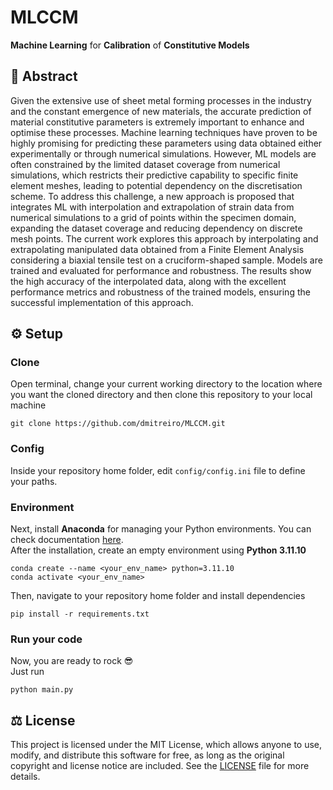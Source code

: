 # MLCCM
**Machine Learning** for **Calibration** of **Constitutive Models**

## :open_book: Abstract

Given the extensive use of sheet metal forming processes in the industry and
the constant emergence of new materials, the accurate prediction of material constitutive
parameters is extremely important to enhance and optimise these processes. Machine
learning techniques have proven to be highly promising for predicting these parameters
using data obtained either experimentally or through numerical simulations. However, ML
models are often constrained by the limited dataset coverage from numerical simulations,
which restricts their predictive capability to specific finite element meshes, leading to
potential dependency on the discretisation scheme. To address this challenge, a new
approach is proposed that integrates ML with interpolation and extrapolation of strain data
from numerical simulations to a grid of points within the specimen domain, expanding
the dataset coverage and reducing dependency on discrete mesh points. The current work
explores this approach by interpolating and extrapolating manipulated data obtained from
a Finite Element Analysis considering a biaxial tensile test on a cruciform-shaped sample.
Models are trained and evaluated for performance and robustness. The results show the
high accuracy of the interpolated data, along with the excellent performance metrics and
robustness of the trained models, ensuring the successful implementation of this approach.

## :gear: Setup

### Clone

Open terminal, change your current working directory to the location where you want the cloned directory and then clone this repository to your local machine

```
git clone https://github.com/dmitreiro/MLCCM.git
```

### Config

Inside your repository home folder, edit ```config/config.ini``` file to define your paths.

### Environment

Next, install **Anaconda** for managing your Python environments. You can check documentation [here](https://docs.anaconda.com/anaconda/install/).\
After the installation, create an empty environment using **Python 3.11.10**

```
conda create --name <your_env_name> python=3.11.10
conda activate <your_env_name>
```

Then, navigate to your repository home folder and install dependencies

```
pip install -r requirements.txt
```

### Run your code

Now, you are ready to rock :sunglasses:\
Just run

```
python main.py
```

## :balance_scale: License

This project is licensed under the MIT License, which allows anyone to use, modify, and distribute this software for free, as long as the original copyright and license notice are included. See the [LICENSE](LICENSE) file for more details.